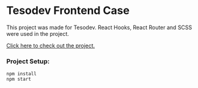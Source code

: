 # Tesodev Frontend Case

This project was made for Tesodev. React Hooks, React Router and SCSS were used in the project.

[Click here to check out the project.](https://62b5ed6fa8f965303a42fe6a--sparkly-salamander-15f858.netlify.app/) 

### Project Setup:

```
npm install
npm start
```